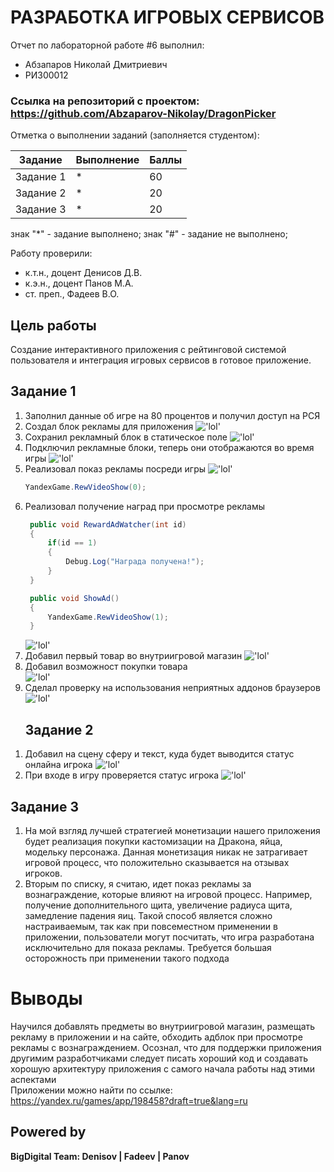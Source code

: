# РАЗРАБОТКА ИГРОВЫХ СЕРВИСОВ
Отчет по лабораторной работе #6 выполнил:
- Абзапаров Николай Дмитриевич
- РИ300012
### Ссылка на репозиторий с проектом: https://github.com/Abzaparov-Nikolay/DragonPicker

Отметка о выполнении заданий (заполняется студентом):

| Задание | Выполнение | Баллы |
| ------ | ------ | ------ |
| Задание 1 | * | 60 |
| Задание 2 | * | 20 |
| Задание 3 | * | 20 |

знак "*" - задание выполнено; знак "#" - задание не выполнено;

Работу проверили:
- к.т.н., доцент Денисов Д.В.
- к.э.н., доцент Панов М.А.
- ст. преп., Фадеев В.О.

## Цель работы
Создание интерактивного приложения с рейтинговой системой пользователя и интеграция игровых сервисов в готовое приложение.

## Задание 1
1. Заполнил данные об игре на 80 процентов и получил доступ на РСЯ
2. Создал блок рекламы для приложения
   !['lol'](img/01.PNG)
3. Сохранил рекламный блок в статическое поле
   !['lol'](img/02.PNG)
4. Подключил рекламные блоки, теперь они отображаются во время игры
   !['lol'](img/03.PNG)
5. Реализовал показ рекламы посреди игры
   !['lol'](img/04.PNG)
   ``` cs
   YandexGame.RewVideoShow(0);
   ```
6. Реализовал получение наград при просмотре рекламы
   ``` cs
    public void RewardAdWatcher(int id)
    {
        if(id == 1)
        {
            Debug.Log("Награда получена!");
        }
    }

    public void ShowAd()
    {
        YandexGame.RewVideoShow(1);
    }
   ```
   !['lol'](img/05.PNG)
7. Добавил первый товар во внутриигровой магазин
   !['lol'](img/06.PNG)
8. Добавил возможност покупки товара<br>
   !['lol'](img/07.PNG)
9.  Сделал проверку на использования неприятных аддонов браузеров
    !['lol'](img/08.PNG)
    ## Задание 2
1) Добавил на сцену сферу и текст, куда будет выводится статус онлайна игрока
   !['lol'](img/09.PNG)
2)  При входе в игру проверяется статус игрока
  !['lol'](img/10.PNG)

   
## Задание 3
1. На мой взгляд лучшей стратегией монетизации нашего приложения будет реализация покупки кастомизации на Дракона, яйца, модельку персонажа. Данная монетизация никак не затрагивает игровой процесс, что положительно сказывается на отзывах игроков.
2. Вторым по списку, я считаю, идет показ рекламы за вознаграждение, которые влияют на игровой процесс. Например, получение дополнительного щита, увеличение радиуса щита, замедление падения яиц. Такой способ является сложно настраиваемым, так как при повсеместном применении в приложении, пользователи могут посчитать, что игра разработана исключительно для показа рекламы. Требуется большая осторожность при применении такого подхода

# Выводы
Научился добавлять предметы во внутриигровой магазин, размещать рекламу в приложении и на сайте, обходить адблок при просмотре рекламы с вознаграждением. Осознал, что для поддержки приложения другимим разработчиками следует писать хороший код и создавать хорошую архитектуру приложения с самого начала работы над этими аспектами<br>
Приложении можно найти по ссылке: https://yandex.ru/games/app/198458?draft=true&lang=ru

## Powered by

**BigDigital Team: Denisov | Fadeev | Panov**